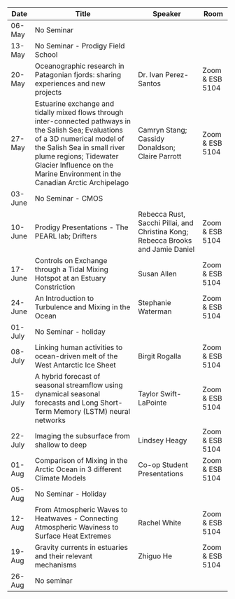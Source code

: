 Date  |  Title                                            |  Speaker                                                                                                |  Room
---------|-----------------------------------------------------|---------------------------------------------------------------------------------------------------------------------|------
06-May  | No Seminar
13-May  | No Seminar - Prodigy Field School
20-May  | Oceanographic research in Patagonian fjords: sharing experiences and new projects | Dr. Ivan Perez-Santos | Zoom & ESB 5104
27-May  | Estuarine exchange and tidally mixed flows through inter-connected pathways in the Salish Sea; Evaluations of a 3D numerical model of the Salish Sea in small river plume regions; Tidewater Glacier Influence on the Marine Environment in the Canadian Arctic Archipelago | Camryn Stang; Cassidy Donaldson; Claire Parrott | Zoom & ESB 5104
03-June  | No Seminar - CMOS
10-June  | Prodigy Presentations - The PEARL lab; Drifters | Rebecca Rust, Sacchi Pillai, and Christina Kong; Rebecca Brooks and Jamie Daniel | Zoom & ESB 5104
17-June  | Controls on Exchange through a Tidal Mixing Hotspot at an Estuary Constriction | Susan Allen | Zoom & ESB 5104
24-June  | An Introduction to Turbulence and Mixing in the Ocean | Stephanie Waterman | Zoom & ESB 5104
01-July  | No Seminar - holiday
08-July  | Linking human activities to ocean-driven melt of the West Antarctic Ice Sheet | Birgit Rogalla | Zoom & ESB 5104
15-July  | A hybrid forecast of seasonal streamflow using dynamical seasonal forecasts and Long Short-Term Memory (LSTM) neural networks | Taylor Swift-LaPointe | Zoom & ESB 5104
22-July  | Imaging the subsurface from shallow to deep | Lindsey Heagy | Zoom & ESB 5104
01-Aug  | Comparison of Mixing in the Arctic Ocean in 3 different Climate Models | Co-op Student Presentations | Zoom & ESB 5104
05-Aug  | No Seminar - Holiday
12-Aug  | From Atmospheric Waves to Heatwaves - Connecting Atmospheric Waviness to Surface Heat Extremes | Rachel White | Zoom & ESB 5104
19-Aug  | Gravity currents in estuaries and their relevant mechanisms | Zhiguo He | Zoom & ESB 5104
26-Aug  | No seminar